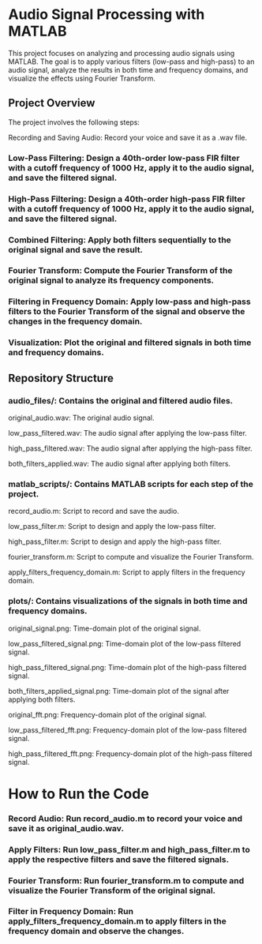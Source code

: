# Audio Signal Processing with MATLAB

This project focuses on analyzing and processing audio signals using MATLAB. The goal is to apply various filters (low-pass and high-pass) to an audio signal, analyze the results in both time and frequency domains, and visualize the effects using Fourier Transform.


## Project Overview
The project involves the following steps:

Recording and Saving Audio: Record your voice and save it as a .wav file.

### Low-Pass Filtering: Design a 40th-order low-pass FIR filter with a cutoff frequency of 1000 Hz, apply it to the audio signal, and save the filtered signal.

### High-Pass Filtering: Design a 40th-order high-pass FIR filter with a cutoff frequency of 1000 Hz, apply it to the audio signal, and save the filtered signal.

### Combined Filtering: Apply both filters sequentially to the original signal and save the result.

### Fourier Transform: Compute the Fourier Transform of the original signal to analyze its frequency components.

### Filtering in Frequency Domain: Apply low-pass and high-pass filters to the Fourier Transform of the signal and observe the changes in the frequency domain.

### Visualization: Plot the original and filtered signals in both time and frequency domains.

## Repository Structure

### audio_files/: Contains the original and filtered audio files.

original_audio.wav: The original audio signal.

low_pass_filtered.wav: The audio signal after applying the low-pass filter.

high_pass_filtered.wav: The audio signal after applying the high-pass filter.

both_filters_applied.wav: The audio signal after applying both filters.

### matlab_scripts/: Contains MATLAB scripts for each step of the project.

record_audio.m: Script to record and save the audio.

low_pass_filter.m: Script to design and apply the low-pass filter.

high_pass_filter.m: Script to design and apply the high-pass filter.

fourier_transform.m: Script to compute and visualize the Fourier Transform.

apply_filters_frequency_domain.m: Script to apply filters in the frequency domain.

### plots/: Contains visualizations of the signals in both time and frequency domains.

original_signal.png: Time-domain plot of the original signal.

low_pass_filtered_signal.png: Time-domain plot of the low-pass filtered signal.

high_pass_filtered_signal.png: Time-domain plot of the high-pass filtered signal.

both_filters_applied_signal.png: Time-domain plot of the signal after applying both filters.

original_fft.png: Frequency-domain plot of the original signal.

low_pass_filtered_fft.png: Frequency-domain plot of the low-pass filtered signal.

high_pass_filtered_fft.png: Frequency-domain plot of the high-pass filtered signal.

# How to Run the Code
### Record Audio: Run record_audio.m to record your voice and save it as original_audio.wav.

### Apply Filters: Run low_pass_filter.m and high_pass_filter.m to apply the respective filters and save the filtered signals.

### Fourier Transform: Run fourier_transform.m to compute and visualize the Fourier Transform of the original signal.

### Filter in Frequency Domain: Run apply_filters_frequency_domain.m to apply filters in the frequency domain and observe the changes.
